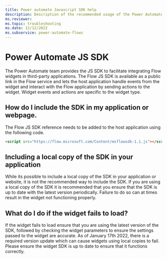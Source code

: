 ```yaml
---
title: Power automate Javascript SDK help
description: Description of the recommended usage of the Power Automate SDK.
ms.reviewer:
ms.topic: troubleshooting
ms.date: 12/12/2022
ms.subservice: power-automate-flows
---
```

# Power Automate JS SDK

The Power Automate team provides the JS SDK to facilitate integrating Flow widgets in third-party applications. The Flow JS SDK is available as a public link in the Flow service and lets the host application handle events from the widget and interact with the Flow application by sending actions to the widget. Widget events and actions are specific to the widget type.

## How do I include the SDK in my application or webpage.

The Flow JS SDK reference needs to be added to the host application using the following code.

```html
<script src="https://flow.microsoft.com/Content/msflowsdk-1.1.js"></script>
```

## Including a local copy of the SDK in your application

While its possible to include a local copy of the SDK in your application or website, it is not the recommended way to include the SDK. If you are using a local copy of the SDK it is recommended that you ensure that the SDK is up to date with the latest version periodically. Failure to do so can at times result in the widget not functioning properly. 

## What do I do if the widget fails to load?

If the widget fails to load ensure that you are using the latest version of the SDK, followed by checking the widget parameters to ensure the settings passed to the widget are accurate. As of January 17th 2022, there is a required version update which can cause widgets using local copies to fail. Please ensure the widget SDK is up to date to ensure that it functions correctly.